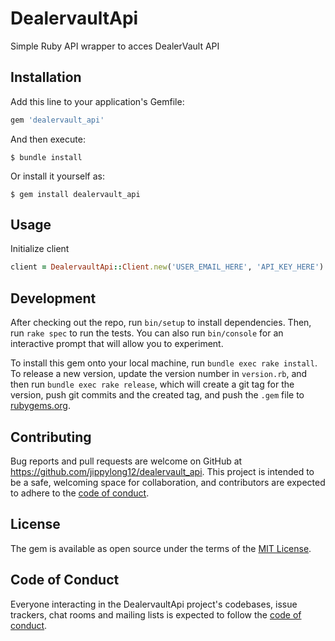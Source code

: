 # DealervaultApi

Simple Ruby API wrapper to acces DealerVault API

## Installation

Add this line to your application's Gemfile:

```ruby
gem 'dealervault_api'
```

And then execute:

```shell
$ bundle install
```

Or install it yourself as:

```shell
$ gem install dealervault_api
```

## Usage

Initialize client
    
```ruby
client = DealervaultApi::Client.new('USER_EMAIL_HERE', 'API_KEY_HERE')
```

## Development
After checking out the repo, run `bin/setup` to install dependencies. Then, run `rake spec` to run the tests. You can also run `bin/console` for an interactive prompt that will allow you to experiment.

To install this gem onto your local machine, run `bundle exec rake install`. To release a new version, update the version number in `version.rb`, and then run `bundle exec rake release`, which will create a git tag for the version, push git commits and the created tag, and push the `.gem` file to [rubygems.org](https://rubygems.org).

## Contributing

Bug reports and pull requests are welcome on GitHub at https://github.com/jippylong12/dealervault_api. This project is intended to be a safe, welcoming space for collaboration, and contributors are expected to adhere to the [code of conduct](https://github.com/jippylong12/dealervault_api/blob/master/CODE_OF_CONDUCT.md).

## License

The gem is available as open source under the terms of the [MIT License](https://opensource.org/licenses/MIT).

## Code of Conduct

Everyone interacting in the DealervaultApi project's codebases, issue trackers, chat rooms and mailing lists is expected to follow the [code of conduct](https://github.com/jippylong12/dealervault_api/blob/master/CODE_OF_CONDUCT.md).
